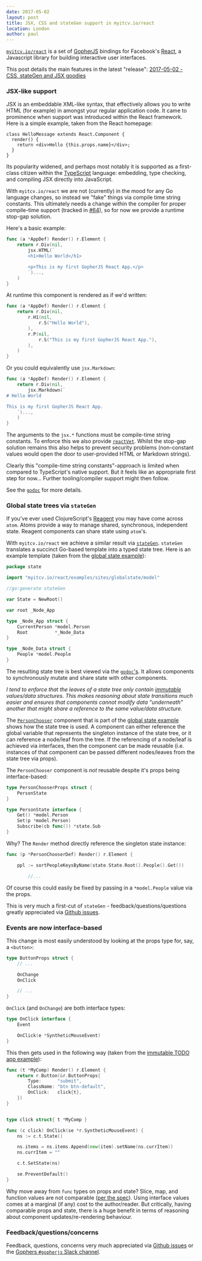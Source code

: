 ```yaml
---
date: 2017-05-02
layout: post
title: JSX, CSS and stateGen support in myitcv.io/react
location: London
author: paul
---
```


[`myitcv.io/react`](https://myitcv.io/react) is a set of [GopherJS](https://github.com/gopherjs/gopherjs) bindings for
Facebook's [React](https://facebook.github.io/react/), a Javascript library for building interactive user interfaces.

This post details the main features in the latest "release": [2017-05-02 - CSS, stateGen and JSX
goodies](https://github.com/myitcv/react/wiki/Changelog#2017-05-02---css-stategen-and-jsx-goodies)

### JSX-like support

JSX is an embeddable XML-like syntax, that effectively allows you to write HTML (for example) in amongst your regular
application code. It came to prominence when support was introduced within the React framework. Here is a simple
example, taken from the React homepage:


```
class HelloMessage extends React.Component {
  render() {
    return <div>Hello {this.props.name}</div>;
  }
}
```

Its popularity widened, and perhaps most notably it is supported as a first-class citizen within the
[TypeScript](https://www.typescriptlang.org/docs/handbook/jsx.html) language: embedding, type checking, and compiling
JSX directly into JavaScript.

With `myitcv.io/react` we are not (currently) in the mood for any Go language changes, so instead we "fake" things via
compile time string constants. This ultimately needs a change within the compiler for proper compile-time support
(tracked in [#64](https://github.com/myitcv/react/issues/64)), so for now we provide a runtime stop-gap solution.

Here's a basic example:

```go
func (a *AppDef) Render() r.Element {
	return r.Div(nil,
		jsx.HTML(`
		<h1>Hello World</h1>

		<p>This is my first GopherJS React App.</p>
		`)...,
	)
}
```

At runtime this component is rendered as if we'd written:

```go
func (a *AppDef) Render() r.Element {
	return r.Div(nil,
		r.H1(nil,
			r.S("Hello World"),
		),
		r.P(nil,
			r.S("This is my first GopherJS React App."),
		),
	)
}
```

Or you could equivalently use `jsx.Markdown`:

```go
func (a *AppDef) Render() r.Element {
	return r.Div(nil,
		jsx.Markdown(`
# Hello World

This is my first GopherJS React App.
	`)...,
	)
}
```

The arguments to the `jsx.*` functions must be compile-time string constants. To enforce this we also provide
[`reactVet`](https://github.com/myitcv/react/wiki/reactVet). Whilst the stop-gap solution remains this also helps to
prevent security problems (non-constant values would open the door to user-provided HTML or Markdown strings).

Clearly this "compile-time string constants"-approach is limited when compared to TypeScript's native support. But it
feels like an appropriate first step for now... Further tooling/compiler support might then follow.

See the [`godoc`](https://godoc.org/myitcv.io/react/jsx) for more details.


### Global state trees via `stateGen`

If you've ever used ClojureScript's [Reagent](https://github.com/reagent-project/reagent) you may have come across
`atom`. Atoms provide a way to manage shared, synchronous, independent state. Reagent components can share state using
`atom`'s.

With `myitcv.io/react` we achieve a similar result via
[`stateGen`](https://github.com/myitcv/react/tree/master/cmd/stateGen). `stateGen` translates a succinct Go-based
template into a typed state tree. Here is an example template (taken from the [global state
example](https://github.com/myitcv/react/blob/master/examples/sites/globalstate/state/state.go)):

```go
package state

import "myitcv.io/react/examples/sites/globalstate/model"

//go:generate stateGen

var State = NewRoot()

var root _Node_App

type _Node_App struct {
	CurrentPerson *model.Person
	Root          *_Node_Data
}

type _Node_Data struct {
	People *model.People
}
```

The resulting state tree is best viewed via the
[`godoc`'s](https://godoc.org/myitcv.io/react/examples/sites/globalstate/state). It allows components to synchronously
mutate and share state with other components.

_I tend to enforce that the leaves of a state tree only contain [immutable](https://myitcv.io/immutable) values/data
structures. This makes reasoning about state transitions much easier and ensures that components cannot modify data
"underneath" another that might share a reference to the same value/data structure._

The [`PersonChooser`](https://github.com/myitcv/react/blob/master/examples/sites/globalstate/person_chooser.go)
component that is part of the [global state example](http://blog.myitcv.io/gopherjs_examples_sites/globalstate/) shows
how the state tree is used. A component can either reference the global variable that represents the singleton instance
of the state tree, or it can reference a node/leaf from the tree. If the referencing of a node/leaf is achieved via
interfaces, then the component can be made reusable (i.e.  instances of that component can be passed different
nodes/leaves from the state tree via props).

The `PersonChooser` component is _not_ reusable despite it's props being interface-based:

```go
type PersonChooserProps struct {
	PersonState
}

type PersonState interface {
	Get() *model.Person
	Set(p *model.Person)
	Subscribe(cb func()) *state.Sub
}
```

Why? The `Render` method directly reference the singleton state instance:

```go
func (p *PersonChooserDef) Render() r.Element {

	ppl := sortPeopleKeysByName(state.State.Root().People().Get())

        //...
```

Of course this could easily be fixed by passing in a `*model.People` value via the props.

This is very much a first-cut of `stateGen` - feedback/questions/questions greatly appreciated via [Github
issues](https://github.com/myitcv/react/issues).

### Events are now interface-based

This change is most easily understood by looking at the props type for, say, a `<button>`:

```go
type ButtonProps struct {
	// ...

	OnChange
	OnClick

	// ...
}
```

`OnClick` (and `OnChange`) are both interface types:

```go
type OnClick interface {
	Event

	OnClick(e *SyntheticMouseEvent)
}
```

This then gets used in the following way (taken from the [immutable TODO app
example](https://github.com/myitcv/react/blob/f0cfa34cef9665b44e23b00c4e72b9f150a3f1cf/examples/immtodoapp/todo_app.go)):

```go
func (t *MyComp) Render() r.Element {
	return r.Button(&r.ButtonProps{
		Type:      "submit",
		ClassName: "btn btn-default",
		OnClick:   click{t},
	})
}


type click struct{ t *MyComp }

func (c click) OnClick(se *r.SyntheticMouseEvent) {
	ns := c.t.State()

	ns.items = ns.items.Append(new(item).setName(ns.currItem))
	ns.currItem = ""

	c.t.SetState(ns)

	se.PreventDefault()
}

```

Why move away from `func` types on props and state? Slice, map, and function values are not comparable ([per the
spec](https://golang.org/ref/spec#Comparison_operators)). Using interface values comes at a marginal (if any) cost to
the author/reader. But critically, having comparable props and state, there is a huge benefit in terms of reasoning
about component updates/re-rendering behaviour.

### Feedback/questions/concerns


Feedback, questions, concerns very much appreciated via [Github issues](https://github.com/myitcv/react/issues) or the
[Gophers `#gopherjs` Slack channel](slack://gophers.slack.com/messages/#gopherjs).
